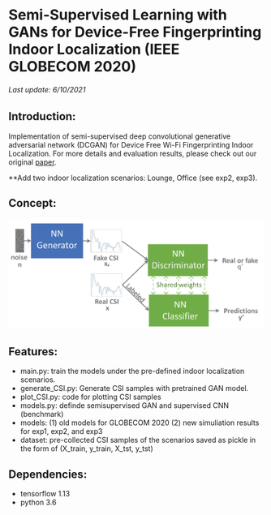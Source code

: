 # Semi-Supervised Learning with GANs for Device-Free Fingerprinting Indoor Localization (IEEE GLOBECOM 2020)
######  Last update: 6/10/2021
## Introduction:
Implementation of semi-supervised deep convolutional generative adversarial network (DCGAN) for Device Free Wi-Fi Fingerprinting Indoor Localization. For more details and evaluation results, please check out our original [paper](https://ieeexplore.ieee.org/document/9322456).

**Add two indoor localization scenarios: Lounge, Office (see exp2, exp3).
## Concept:
<img src="https://github.com/aciculachen/CSI-SemiGAN/blob/master/sGAN.png" width="600">


## Features:

- main.py: train the models under the pre-defined indoor localization scenarios.
- generate_CSI.py: Generate CSI samples with pretrained GAN model.
- plot_CSI.py: code for plotting CSI samples
- models.py: definde semisupervised GAN and supervised CNN (benchmark)
- models: (1) old models for GLOBECOM 2020 (2) new simuliation results for exp1, exp2, and exp3
- dataset: pre-collected CSI samples of the scenarios saved as pickle in the form of (X_train, y_train, X_tst, y_tst)
## Dependencies:
- tensorflow 1.13
- python 3.6
